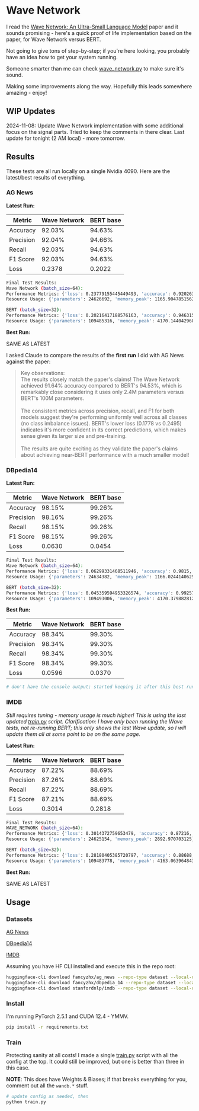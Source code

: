 # Wave Network

I read the [Wave Network: An Ultra-Small Language Model](https://arxiv.org/pdf/2411.02674) paper and it sounds promising - here's a quick proof of life implementation based on the paper, for Wave Network versus BERT.

Not going to give tons of step-by-step; if you're here looking, you probably have an idea how to get your system running.

Someone smarter than me can check [wave_network.py](wave_network.py) to make sure it's sound.

Making some improvements along the way. Hopefully this leads somewhere amazing - enjoy!

## WIP Updates

2024-11-08: Update Wave Network implementation with some additional focus on the signal parts. Tried to keep the comments in there clear. Last update for tonight (2 AM local) - more tomorrow.

## Results

These tests are all run locally on a single Nvidia 4090. Here are the latest/best results of everything.

### AG News

**Latest Run:**

| Metric    | Wave Network | BERT base |
| --------- | ------------ | --------- |
| Accuracy  | 92.03%       | 94.63%    |
| Precision | 92.04%       | 94.66%    |
| Recall    | 92.03%       | 94.63%    |
| F1 Score  | 92.03%       | 94.63%    |
| Loss      | 0.2378       | 0.2022    |

```bash
Final Test Results:
Wave Network (batch_size=64):
Performance Metrics: {'loss': 0.23779155445449493, 'accuracy': 0.9202631578947369, 'precision': np.float64(0.9204283202989598), 'recall': np.float64(0.9202631578947369), 'f1': np.float64(0.9202632926679699)}
Resource Usage: {'parameters': 24626692, 'memory_peak': 1165.90478515625}

BERT (batch_size=32):
Performance Metrics: {'loss': 0.20216417188576163, 'accuracy': 0.9463157894736842, 'precision': np.float64(0.9466198771601457), 'recall': np.float64(0.9463157894736842), 'f1': np.float64(0.9463277574455472)}
Resource Usage: {'parameters': 109485316, 'memory_peak': 4170.14404296875}
```

**Best Run:**

SAME AS LATEST

I asked Claude to compare the results of the **first run** I did with AG News against the paper:

> Key observations:
> \
> The results closely match the paper's claims! The Wave Network achieved 91.64% accuracy compared to BERT's 94.53%, which is remarkably close considering it uses only 2.4M parameters versus BERT's 100M parameters.\
> \
> The consistent metrics across precision, recall, and F1 for both models suggest they're performing uniformly well across all classes (no class imbalance issues).
> BERT's lower loss (0.1778 vs 0.2495) indicates it's more confident in its correct predictions, which makes sense given its larger size and pre-training.\
> \
> The results are quite exciting as they validate the paper's claims about achieving near-BERT performance with a much smaller model!

### DBpedia14

**Latest Run:**

| Metric    | Wave Network | BERT base |
| --------- | ------------ | --------- |
| Accuracy  | 98.15%       | 99.26%    |
| Precision | 98.16%       | 99.26%    |
| Recall    | 98.15%       | 99.26%    |
| F1 Score  | 98.15%       | 99.26%    |
| Loss      | 0.0630       | 0.0454    |

```bash
Final Test Results:
Wave Network (batch_size=64):
Performance Metrics: {'loss': 0.06299331468511946, 'accuracy': 0.9815, 'precision': np.float64(0.9815559797368222), 'recall': np.float64(0.9815), 'f1': np.float64(0.9815079453378028)}
Resource Usage: {'parameters': 24634382, 'memory_peak': 1166.0244140625}

BERT (batch_size=32):
Performance Metrics: {'loss': 0.045359594953326574, 'accuracy': 0.9925714285714285, 'precision': np.float64(0.9925737777449415), 'recall': np.float64(0.9925714285714285), 'f1': np.float64(0.9925717929489069)}
Resource Usage: {'parameters': 109493006, 'memory_peak': 4170.3798828125}
```

**Best Run:**

| Metric    | Wave Network | BERT base |
| --------- | ------------ | --------- |
| Accuracy  | 98.34%       | 99.30%    |
| Precision | 98.34%       | 99.30%    |
| Recall    | 98.34%       | 99.30%    |
| F1 Score  | 98.34%       | 99.30%    |
| Loss      | 0.0596       | 0.0370    |

```bash
# don't have the console output; started keeping it after this best run
```

### IMDB

_Still requires tuning - memory usage is much higher! This is using the last updated [train.py](train.py) script. Clarification: I have only been running the Wave tests, not re-running BERT; this only shows the last Wave update, so I will update them all at some point to be on the same page._

**Latest Run:**

| Metric    | Wave Network | BERT base |
| --------- | ------------ | --------- |
| Accuracy  | 87.22%       | 88.69%    |
| Precision | 87.26%       | 88.69%    |
| Recall    | 87.22%       | 88.69%    |
| F1 Score  | 87.21%       | 88.69%    |
| Loss      | 0.3014       | 0.2818    |

```bash
Final Test Results:
WAVE_NETWORK (batch_size=64):
Performance Metrics: {'loss': 0.3014372759653479, 'accuracy': 0.87216, 'precision': np.float64(0.8725766277036728), 'recall': np.float64(0.87216), 'f1': np.float64(0.8721242512602836)}
Resource Usage: {'parameters': 24625154, 'memory_peak': 2892.970703125}

BERT (batch_size=32):
Performance Metrics: {'loss': 0.28180405385720797, 'accuracy': 0.88688, 'precision': np.float64(0.8868966495556584), 'recall': np.float64(0.88688), 'f1': np.float64(0.8868787829966989)}
Resource Usage: {'parameters': 109483778, 'memory_peak': 4163.06396484375}
```

**Best Run:**

SAME AS LATEST

## Usage

### Datasets

[AG News](https://huggingface.co/datasets/fancyzhx/ag_news)

[DBpedia14](https://huggingface.co/datasets/fancyzhx/dbpedia_14)

[IMDB](https://huggingface.co/datasets/stanfordnlp/imdb)

Assuming you have HF CLI installed and execute this in the repo root:

```bash
huggingface-cli download fancyzhx/ag_news --repo-type dataset --local-dir hf/ag_news
huggingface-cli download fancyzhx/dbpedia_14 --repo-type dataset --local-dir hf/dbpedia_14
huggingface-cli download stanfordnlp/imdb --repo-type dataset --local-dir hf/imdb
```

### Install

I'm running PyTorch 2.5.1 and CUDA 12.4 - YMMV.

```bash
pip install -r requirements.txt
```

### Train

Protecting sanity at all costs! I made a single [train.py](train.py) script with all the config at the top. It could still be improved, but one is better than three in this case.

**NOTE**: This does have Weights & Biases; if that breaks everything for you, comment out all the `wandb.*` stuff.

```bash
# update config as needed, then
python train.py
```
